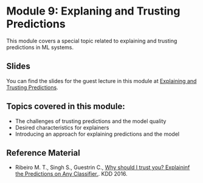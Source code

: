 
# Module 9: Explaning and Trusting Predictions

This module covers a special topic related to explaining and trusting predictions in ML systems.

## Slides

You can find the slides for the guest lecture in this module at [Explaining and Trusting Predictions](09_explaination_trust_slides.pdf).


## Topics covered in this module:

- The challenges of trusting predictions and the model quality
- Desired characteristics for explainers
- Introducing an approach for explaining predictions and the model


## Reference Material

- Ribeiro M. T., Singh S., Guestrin C., [Why should I trust you? Explaininf the Predictions on Any Classifier.](https://www.kdd.org/kdd2016/papers/files/rfp0573-ribeiroA.pdf). KDD 2016. 
